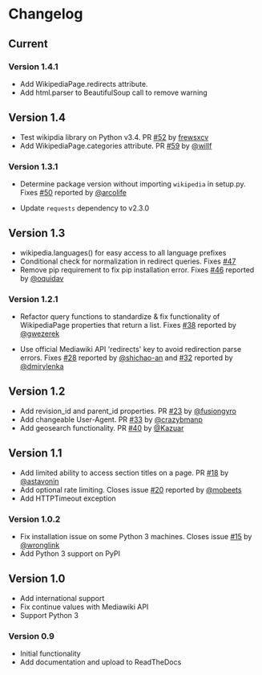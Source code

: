 # Changelog

## Current

### Version 1.4.1

* Add WikipediaPage.redirects attribute.
* Add html.parser to BeautifulSoup call to remove warning

## Version 1.4

* Test wikipdia library on Python v3.4. PR [#52](https://github.com/goldsmith/Wikipedia/pull/52) by [frewsxcv](https://github.com/frewsxcv)
* Add WikipediaPage.categories attribute. PR [#59](https://github.com/goldsmith/Wikipedia/pull/59) by [@willf](https://github.com/willf)

### Version 1.3.1

* Determine package version without importing ``wikipedia`` in setup.py. Fixes [#50](https://github.com/goldsmith/Wikipedia/issues/50) reported by [@arcolife](https://github.com/arcolife)

* Update ``requests`` dependency to v2.3.0

## Version 1.3

* wikipedia.languages() for easy access to all language prefixes
* Conditional check for normalization in redirect queries. Fixes [#47](https://github.com/goldsmith/Wikipedia/issues/47)
* Remove pip requirement to fix pip installation error. Fixes [#46](https://github.com/goldsmith/Wikipedia/issues/46#issuecomment-44221725) reported by [@oquidav](https://github.com/oquidave)

### Version 1.2.1

* Refactor query functions to standardize & fix functionality of WikipediaPage properties that return a list. Fixes [#38](https://github.com/goldsmith/Wikipedia/issues/38) reported by [@gwezerek](https://github.com/gwezerek)

* Use official Mediawiki API 'redirects' key to avoid redirection parse errors. Fixes [#28](https://github.com/goldsmith/Wikipedia/issues/28)
  reported by [@shichao-an](https://github.com/shichao-an) and [#32](https://github.com/goldsmith/Wikipedia/issues/32) reported by [@dmirylenka](https://github.com/dmirylenka)

## Version 1.2

* Add revision_id and parent_id properties. PR [#23](https://github.com/goldsmith/Wikipedia/pull/23) by [@fusiongyro](https://github.com/fusiongyro)
* Add changeable User-Agent. PR [#33](https://github.com/goldsmith/Wikipedia/pull/33) by [@crazybmanp](https://github.com/crazybmanp)
* Add geosearch functionality. PR [#40](https://github.com/goldsmith/Wikipedia/pull/40) by [@Kazuar](https://github.com/Kazuar)

## Version 1.1

* Add limited ability to access section titles on a page.  PR [#18](https://github.com/goldsmith/Wikipedia/pull/18) by [@astavonin](https://github.com/astavonin)
* Add optional rate limiting. Closes issue [#20](https://github.com/goldsmith/Wikipedia/pull/20) reported by [@mobeets](https://github.com/mobeets)
* Add HTTPTimeout exception

### Version 1.0.2

* Fix installation issue on some Python 3 machines. Closes issue [#15](https://github.com/goldsmith/Wikipedia/issues/15) by [@wronglink](https://github.com/wronglink)
* Add Python 3 support on PyPI

## Version 1.0

* Add international support
* Fix continue values with Mediawiki API
* Support Python 3

### Version 0.9

* Initial functionality
* Add documentation and upload to ReadTheDocs
